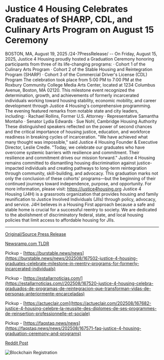 # Justice 4 Housing Celebrates Graduates of SHARP, CDL, and Culinary Arts Program on August 15 Ceremony

BOSTON, MA, August 19, 2025 /24-7PressRelease/ -- On Friday, August 15, 2025, Justice 4 Housing proudly hosted a Graduation Ceremony honoring participants from three of its life-changing programs:  · Cohort 1 of the Culinary Arts Program  · Cohort 2 of the Stable Housing and Reintegration Program (SHARP)  · Cohort 3 of the Commercial Driver's License (CDL) Program  The celebration took place from 5:00 PM to 7:00 PM at the Roxbury Community College Media Arts Center, located at 1234 Columbus Avenue, Boston, MA 02120.  This milestone event recognized the determination, growth, and achievements of formerly incarcerated individuals working toward housing stability, economic mobility, and career development through Justice 4 Housing's comprehensive programming.  The evening featured remarks from notable state and city leaders, including:  · Rachael Rollins, Former U.S. Attorney  · Representative Samantha Montaño  · Senator Lydia Edwards  · Sue Nohl, Cambridge Housing Authority  These distinguished speakers reflected on the power of second chances and the critical importance of housing justice, education, and workforce readiness in breaking cycles of incarceration.  "We have achieved what many thought was impossible," said Justice 4 Housing Founder & Executive Director, Leslie Credle. "Today, we celebrate our graduates who have overcome systemic barriers with resilience and commitment. Their resilience and commitment drives our mission forward."  Justice 4 Housing remains committed to dismantling housing discrimination against justice-impacted individuals and creating pathways to long-term reintegration through community, skill-building, and advocacy.  This graduation marks not only the conclusion of these cohorts' programs—but the beginning of their continued journeys toward independence, purpose, and opportunity. For more information, please visit: https://justice4housing.org  Justice 4 Housing (J4H) is a grassroots organization that provides housing and family reunification to Justice Involved Individuals (JIIs) through policy, advocacy, and service. J4H believes in a Housing First approach because a safe and stable home is crucial for a successful reentry to society. We are dedicated to the abolishment of discriminatory federal, state, and local housing policies that limit access to affordable housing for JIIs. 

---

[Original/Source Press Release](https://www.24-7pressrelease.com/press-release/526009/justice-4-housing-celebrates-graduates-of-sharp-cdl-and-culinary-arts-program-on-august-15-ceremony)
                    

[Newsramp.com TLDR](https://newsramp.com/curated-news/justice-4-housing-graduates-celebrate-second-chances-in-boston/7ff1f5a80d7a86eb3bf016351ce902c6) 


Pickup - [https://burstable.news/news](https://burstable.news/news/202508/167502-justice-4-housing-graduates-celebrate-milestone-in-reentry-programs-for-formerly-incarcerated-individuals)

Pickup - [https://estallarnoticias.com/](https://estallarnoticias.com//202508/167520-justice-4-housing-celebra-graduados-de-programas-de-reintegracion-que-transforman-vidas-de-personas-anteriormente-encarceladas)

Pickup - [https://actueclair.com](https://actueclair.com/202508/167682-justice-4-housing-celebre-la-reussite-des-diplomes-de-ses-programmes-de-reinsertion-professionnelle-et-sociale)

Pickup - [https://faqstaq.news/news](https://faqstaq.news/news/202508/167571-faq-justice-4-housing-graduation-ceremony-and-programs)
 



[Reddit Post](https://www.reddit.com/r/eventNews/comments/1muqkzb/justice_4_housing_graduates_celebrate_second/) 



![Blockchain Registration](https://cdn.newsramp.app/24-7PressRelease/qrcode/258/19/flax7nRG.webp)